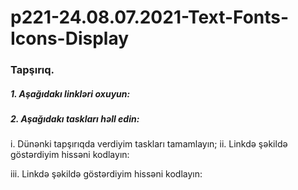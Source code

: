 # p221-24.08.07.2021-Text-Fonts-Icons-Display



### Tapşırıq.



##### 1. Aşağıdakı linkləri oxuyun:



##### 2. Aşağıdakı taskları həll edin:
i. Dünənki tapşırıqda verdiyim taskları tamamlayın;
ii. Linkdə şəkildə göstərdiyim hissəni kodlayın:

iii. Linkdə şəkildə göstərdiyim hissəni kodlayın:



#####
